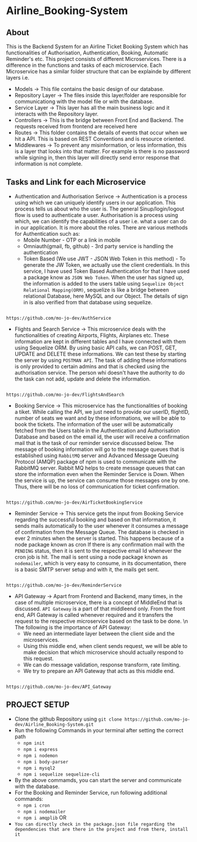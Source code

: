 # Airline_Booking-System

## About
This is the Backend System for an Airline Ticket Booking System which has functionalities of Authorisation, Authentication, Booking, Automatic Reminder's etc. This project consists of different Microservices. There is a difference in the functions and tasks of each microservice. Each Microservice has a similar folder structure that can be explainde by different layers i.e.
- Models -> This file contains the basic design of our database.
- Repository Layer -> The files inside this layer/folder are responsible for communicationg with the model file or with the database.
- Service Layer -> This layer has all the main business logic and it interacts with the Repository layer.
- Controllers -> This is the bridge between Front End and Backend. The requests received from frontend are received here
- Routes -> This folder contains the details of events that occur when we hit a API. This is based on REST Conventions and is resource oriented.
- Middlewares -> To prevent any misinformation, or less information, this is a layer that looks into that  matter. For example is there is no password while signing in, then this layer will directly send error response that information is not complete.

## Tasks and Link for each Microservice
- Authentication and Authorisation Serivce -> Authentication is a process using which we can uniquely identify users in our application. This process tells us about who the user is. The general Sinup/login/logout flow is used to authenticate a user. Authorisation is a process using which, we can identify the capabilities of a user i.e. what a user can do in our application. It is more about the roles. There are various methods for Authentication such as:
    - Mobile Number - OTP or a link in mobile
    - Omniauth(gmail, fb, github) - 3rd party service is handling the authentication
    - Token Based (We use JWT - JSON Web Token in this method) - To generate the JW Token, we actually use the client credentials.
In this service, I have used Token Based Authentication for that I have used a package know as `JSON Web Token`. When the user has signed up, the information is added to the users table using `Sequelize Object Relational Mapping(ORM)`, sequelize is like a bridge between relational Database, here MySQL and our Object. The details of sign in is also verified from that database using sequelize.
```

https://github.com/mo-jo-dev/AuthService

```
- Flights and Search Service -> This microservice deals with the functionalities of creating Airports, Flights, Airplanes etc. These information are kept in different tables and I have connected with them using Sequelize ORM. By using basic API calls, we can POST, GET, UPDATE and DELETE these informations. We can test these by starting the server by using `POSTMAN API`. The task of adding these informations is only provided to certain admins and that is checked using the authorisation service. The person whi doesn't have the authority to do the task can not add, update and delete the information.
```

https://github.com/mo-jo-dev/FlightsAndSearch

```

- Booking Service -> This microservice has the functionalities of booking a tiket. While calling the API, we just need to provide our userID, flightID, number of seats we want and by these informations, we will be able to book the tickets. The information of the user will be automatically fetched from the Users table in the Authentication and Authorisation Database and based on the email id, the user will receive a confirmation mail that is the task of our reminder service discussed below. The message of booking information will go to the message queues that is established using `RabbitMQ` server and Advanced Message Queuing Protocol (AMQP) package of npm is used to communicate with the RabbitMQ server. Rabbit MQ helps to create message queues that can store the information even when the Reminder Service is Down. When the service is up, the service can consume those messages one by one. Thus, there will be no loss of communication for ticket confirmation.
```

https://github.com/mo-jo-dev/AirTicketBookingService

```
- Reminder Service -> This service gets the input from Booking Service regarding the successful booking and based on that information, it sends mails automatically to the user whenever it consumes a message of confirmation from the Message Queue. The database is checked in ever 2 minutes when the server is started. This happens because of a node package known as cron If there is any confirmation mail with the `PENDING` status, then it is sent to the respective email Id whenever the cron job is hit. The mail is sent using a node package known as `nodemailer`, which is very easy to consume, in its documentation, there is a basic SMTP server setup and with it, the mails get sent.
```

https://github.com/mo-jo-dev/ReminderService

```
- API Gateway -> Apart from Frontend and Backend, many times, in the case of multiple microservice, there is a concept of MiddleEnd that is discussed. `API Gateway` is a part of that middleend only. From the front end, API Gateway is called whenever required and it transfers the request to the respective microservice based on the task to be done. \n
The following is the importance of API Gateway: 
    - We need an intermediate layer between the client side and the microservices.
    - Using this middle end, when client sends request, we will be able to make decision that which microservice should actually respond to this request.
    - We can do message validation, response transform, rate limiting.
    - We try to prepare an API Gateway that acts as this middle end.
```

https://github.com/mo-jo-dev/API_Gateway

```

## PROJECT SETUP
- Clone the github Repository using `git clone https://github.com/mo-jo-dev/Airline_Booking-System.git`
- Run the following Commands in your terminal after setting the correct path
    - `npm init`
    - `npm i express`
    - `npm i nodemon`
    - `npm i body-parser`
    - `npm i mysql2`
    - `npm i sequelize sequelize-cli`
- By the above commamds, you can start the server and communicate with the database.
- For the Booking and Reminder Service, run following additional commands:
    - `npm i cron`
    - `npm i nodemailer`
    - `npm i amqplib`
OR
- `You can directly check in the package.json file regarding the dependencies that are there in the project and from there, install it`
